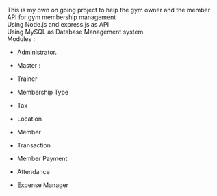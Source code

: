 This is my own on going project to help the gym owner and the member <br>
API for gym membership management <br>
Using Node.js and express.js as API <br>
Using MySQL as Database Management system <br>
Modules : <br>
- Administrator.<br>
- Master : <br>
 - Trainer<br>
 - Membership Type<br>
 - Tax<br>
 - Location<br>
 - Member<br>

- Transaction :  <br>
 - Member Payment<br>
 - Attendance<br>
 - Expense Manager<br>
